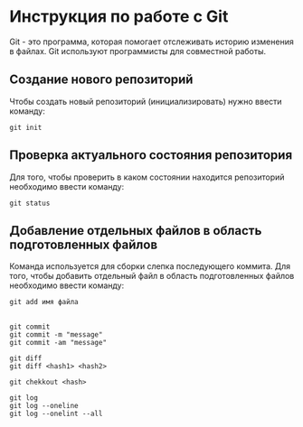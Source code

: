 # Инструкция по работе с Git

Git - это программа, которая помогает отслеживать историю изменения в файлах. Git используют программисты для совместной работы.

## Создание нового репозиторий

Чтобы создать новый репозиторий (инициализировать) нужно ввести команду:

    git init

 ## Проверка актуального состояния  репозитория

 Для того, чтобы проверить в каком состоянии находится репозиторий необходимо ввести команду:

    git status

##  Добавление отдельных файлов в область подготовленных файлов

Команда используется для сборки слепка последующего коммита. Для того, чтобы добавить отдельный файл в область подготовленных файлов необходимо ввести команду:

    git add имя файла

## 

    git commit
    git commit -m "message"
    git commit -am "message"

    git diff
    git diff <hash1> <hash2>

    git chekkout <hash>
    
    git log
    git log --oneline
    git log --onelint --all

